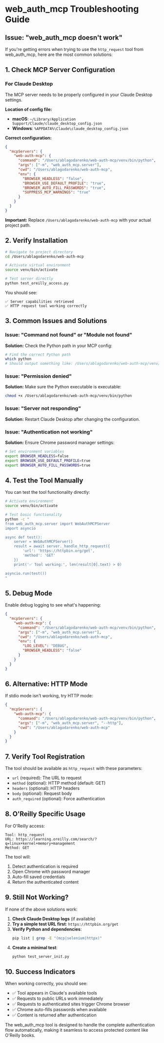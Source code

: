 # web_auth_mcp Troubleshooting Guide

## Issue: "web_auth_mcp doesn't work"

If you're getting errors when trying to use the `http_request` tool from web_auth_mcp, here are the most common solutions:

## 1. Check MCP Server Configuration

### For Claude Desktop

The MCP server needs to be properly configured in your Claude Desktop settings.

**Location of config file:**
- **macOS**: `~/Library/Application Support/Claude/claude_desktop_config.json`
- **Windows**: `%APPDATA%\Claude\claude_desktop_config.json`

**Correct configuration:**
```json
{
  "mcpServers": {
    "web-auth-mcp": {
      "command": "/Users/ablagodarenko/web-auth-mcp/venv/bin/python",
      "args": ["-m", "web_auth_mcp.server"],
      "cwd": "/Users/ablagodarenko/web-auth-mcp",
      "env": {
        "BROWSER_HEADLESS": "false",
        "BROWSER_USE_DEFAULT_PROFILE": "true",
        "BROWSER_AUTO_FILL_PASSWORDS": "true",
        "SUPPRESS_MCP_WARNINGS": "true"
      }
    }
  }
}
```

**Important:** Replace `/Users/ablagodarenko/web-auth-mcp` with your actual project path.

## 2. Verify Installation

```bash
# Navigate to project directory
cd /Users/ablagodarenko/web-auth-mcp

# Activate virtual environment
source venv/bin/activate

# Test server directly
python test_oreilly_access.py
```

You should see:
```
✅ Server capabilities retrieved
✅ HTTP request tool working correctly
```

## 3. Common Issues and Solutions

### Issue: "Command not found" or "Module not found"

**Solution:** Check the Python path in your MCP config:
```bash
# Find the correct Python path
which python
# Should output something like: /Users/ablagodarenko/web-auth-mcp/venv/bin/python
```

### Issue: "Permission denied"

**Solution:** Make sure the Python executable is executable:
```bash
chmod +x /Users/ablagodarenko/web-auth-mcp/venv/bin/python
```

### Issue: "Server not responding"

**Solution:** Restart Claude Desktop after changing the configuration.

### Issue: "Authentication not working"

**Solution:** Ensure Chrome password manager settings:
```bash
# Set environment variables
export BROWSER_HEADLESS=false
export BROWSER_USE_DEFAULT_PROFILE=true
export BROWSER_AUTO_FILL_PASSWORDS=true
```

## 4. Test the Tool Manually

You can test the tool functionality directly:

```bash
# Activate environment
source venv/bin/activate

# Test basic functionality
python -c "
from web_auth_mcp.server import WebAuthMCPServer
import asyncio

async def test():
    server = WebAuthMCPServer()
    result = await server._handle_http_request({
        'url': 'https://httpbin.org/get',
        'method': 'GET'
    })
    print('✅ Tool working:', len(result[0].text) > 0)

asyncio.run(test())
"
```

## 5. Debug Mode

Enable debug logging to see what's happening:

```json
{
  "mcpServers": {
    "web-auth-mcp": {
      "command": "/Users/ablagodarenko/web-auth-mcp/venv/bin/python",
      "args": ["-m", "web_auth_mcp.server"],
      "cwd": "/Users/ablagodarenko/web-auth-mcp",
      "env": {
        "LOG_LEVEL": "DEBUG",
        "BROWSER_HEADLESS": "false"
      }
    }
  }
}
```

## 6. Alternative: HTTP Mode

If stdio mode isn't working, try HTTP mode:

```json
{
  "mcpServers": {
    "web-auth-mcp": {
      "command": "/Users/ablagodarenko/web-auth-mcp/venv/bin/python",
      "args": ["-m", "web_auth_mcp.server", "--http"],
      "cwd": "/Users/ablagodarenko/web-auth-mcp"
    }
  }
}
```

## 7. Verify Tool Registration

The tool should be available as `http_request` with these parameters:
- `url` (required): The URL to request
- `method` (optional): HTTP method (default: GET)
- `headers` (optional): HTTP headers
- `body` (optional): Request body
- `auth_required` (optional): Force authentication

## 8. O'Reilly Specific Usage

For O'Reilly access:
```
Tool: http_request
URL: https://learning.oreilly.com/search/?q=linux+kernel+memory+management
Method: GET
```

The tool will:
1. Detect authentication is required
2. Open Chrome with password manager
3. Auto-fill saved credentials
4. Return the authenticated content

## 9. Still Not Working?

If none of the above solutions work:

1. **Check Claude Desktop logs** (if available)
2. **Try a simple test URL first**: `https://httpbin.org/get`
3. **Verify Python and dependencies**:
   ```bash
   pip list | grep -E "(mcp|selenium|httpx)"
   ```
4. **Create a minimal test**:
   ```bash
   python test_server_init.py
   ```

## 10. Success Indicators

When working correctly, you should see:
- ✅ Tool appears in Claude's available tools
- ✅ Requests to public URLs work immediately
- ✅ Requests to authenticated sites trigger Chrome browser
- ✅ Chrome auto-fills passwords when available
- ✅ Content is returned after authentication

The web_auth_mcp tool is designed to handle the complete authentication flow automatically, making it seamless to access protected content like O'Reilly books.
